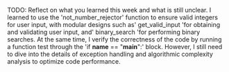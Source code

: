 TODO: Reflect on what you learned this week and what is still unclear.
I learned to use the 'not_number_rejector' function to ensure valid integers for user input, with modular designs such as' get_valid_input 'for obtaining and validating user input, and' binary_search 'for performing binary searches. At the same time, I verify the correctness of the code by running a function test through the 'if __name__ == "__main__":' block. However, I still need to dive into the details of exception handling and algorithmic complexity analysis to optimize code performance.